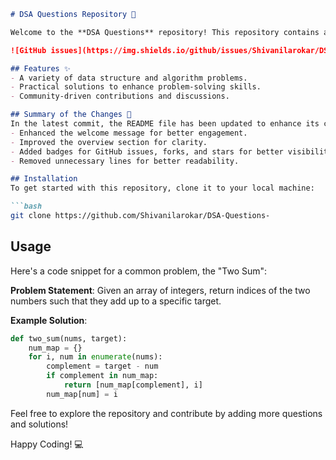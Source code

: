```markdown
# DSA Questions Repository 🚀

Welcome to the **DSA Questions** repository! This repository contains a variety of data structure and algorithm questions along with practical solutions to enhance your problem-solving skills.

![GitHub issues](https://img.shields.io/github/issues/Shivanilarokar/DSA-Questions-) ![GitHub forks](https://img.shields.io/github/forks/Shivanilarokar/DSA-Questions-) ![GitHub stars](https://img.shields.io/github/stars/Shivanilarokar/DSA-Questions-)

## Features ✨
- A variety of data structure and algorithm problems.
- Practical solutions to enhance problem-solving skills.
- Community-driven contributions and discussions.

## Summary of the Changes 📝
In the latest commit, the README file has been updated to enhance its clarity and engagement. The following changes were made:
- Enhanced the welcome message for better engagement.
- Improved the overview section for clarity.
- Added badges for GitHub issues, forks, and stars for better visibility.
- Removed unnecessary lines for better readability.

## Installation
To get started with this repository, clone it to your local machine:

```bash
git clone https://github.com/Shivanilarokar/DSA-Questions-
```

## Usage
Here's a code snippet for a common problem, the "Two Sum":

**Problem Statement**: Given an array of integers, return indices of the two numbers such that they add up to a specific target.

**Example Solution**:
```python
def two_sum(nums, target):
    num_map = {}
    for i, num in enumerate(nums):
        complement = target - num
        if complement in num_map:
            return [num_map[complement], i]
        num_map[num] = i
```

Feel free to explore the repository and contribute by adding more questions and solutions!

Happy Coding! 💻
```